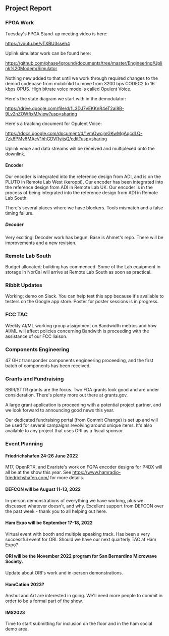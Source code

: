 ## Project Report

### FPGA Work

Tuesday's FPGA Stand-up meeting video is here: 

https://youtu.be/yTXBU3sseh4

Uplink simulator work can be found here:

https://github.com/phase4ground/documents/tree/master/Engineering/Uplink%20Modem/Simulator

Nothing new added to that until we work through required changes to the demod codebase from mobilinkd to move from 3200 bps CODEC2 to 16 kbps OPUS. High bitrate voice mode is called Opulent Voice.

Here's the state diagram we start with in the demodulator:

https://drive.google.com/file/d/1L3DJ7vEKKnR4eT2ai8B-9Lv2nZOWfixM/view?usp=sharing

Here's a tracking document for Opulent Voice:

https://docs.google.com/document/d/1vmOwcjmGKwMgAqcdLQ-7zk8PMv6MAcV1hhGDVRyijsQ/edit?usp=sharing

Uplink voice and data streams will be received and multiplexed onto the downlink. 

#### Encoder

Our encoder is integrated into the reference design from ADI, and is on the PLUTO in Remote Lab West (keroppi). 
Our encoder has been integrated into the reference design from ADI in Remote Lab UK.
Our encoder is in the process of being integrated into the reference design from ADI in Remote Lab South. 

There's several places where we have blockers. Tools mismatch and a false timing failure. 

##### Decoder

Very exciting! Decoder work has begun. Base is Ahmet's repo. There will be improvements and a new revision. 

### Remote Lab South

Budget allocated; building has commenced. Some of the Lab equipment in storage in NorCal will arrive at Remote Lab South as soon as practical. 

### Ribbit Updates

Working; demo on Slack. You can help test this app because it's available to testers on the Google app store. Poster for poster sessions is in progress. 

### FCC TAC 

Weekly AI/ML working group assignment on Bandwidth metrics and how AI/ML will affect policies concerning Bandwith is proceeding with the assistance of our FCC liaison.

### Components Engineering

47 GHz transponder components engineering proceeding, and the first batch of components has been received. 

### Grants and Fundraising

SBIR/STTR grants are the focus. Two FDA grants look good and are under consideration. There's plenty more out there at grants.gov. 

A large grant application is proceeding with a potential project partner, and we look forward to announcing good news this year. 

Our dedicated fundraising portal (from Commit Change) is set up and will be used for several campaigns revolving around unique items. It's also available to any project that uses ORI as a fiscal sponsor. 

### Event Planning

#### Friedrichshafen 24-26 June 2022

M17, OpenRTX, and Evariste's work on FGPA encoder designs for P4DX will all be at the show this year. See https://www.hamradio-friedrichshafen.com/ for more details.

#### DEFCON will be August 11-13, 2022

In-person demonstrations of everything we have working, plus we discussed whatever doesn't, and why. Excellent support from DEFCON over the past week - thank you to all helping out here. 

#### Ham Expo will be September 17-18, 2022

Virtual event with booth and multiple speaking track. Has been a very successful event for ORI. Should we have our next quarterly TAC at Ham Expo? 

#### ORI will be the November 2022 program for San Bernardino Microwave Society. 

Update about ORI's work and in-person demonstrations. 

#### HamCation 2023?

Anshul and Art are interested in going. We'll need more people to commit in order to be a formal part of the show. 

#### IMS2023 

Time to start submitting for inclusion on the floor and in the ham social demo area.
